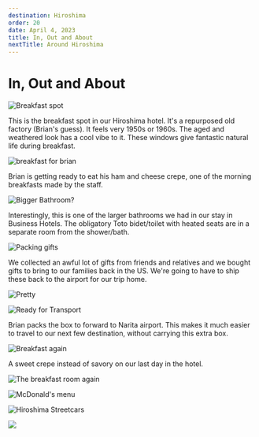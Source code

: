 ```yaml
---
destination: Hiroshima
order: 20
date: April 4, 2023
title: In, Out and About
nextTitle: Around Hiroshima
---
```


# In, Out and About

![Breakfast spot](/assets/hiroshima/PXL_20230415_065740435.MP.jpg)

This is the breakfast spot in our Hiroshima hotel. It's a repurposed old factory (Brian's guess). It feels very 1950s or 1960s. The aged and weathered look has a cool vibe to it.
These windows give fantastic natural life during breakfast.

![breakfast for brian](/assets/hiroshima/PXL_20230415_222942779.jpg)

Brian is getting ready to eat his ham and cheese crepe, one of the morning breakfasts made by the staff.

![Bigger Bathroom?](/assets/hiroshima/PXL_20230415_070602988.jpg)

Interestingly, this is one of the larger bathrooms we had in our stay in Business Hotels. The obligatory Toto bidet/toilet with heated seats are in a separate room from the shower/bath.

![Packing gifts](/assets/hiroshima/PXL_20230415_230501012.jpg)

We collected an awful lot of gifts from friends and relatives and we bought gifts to bring to our families back in the US. We're going to have to ship these back to the airport for our trip home.

![Pretty](/assets/hiroshima/PXL_20230415_232426461.jpg)

![Ready for Transport](/assets/hiroshima/PXL_20230415_234615806.MP.jpg)

Brian packs the box to forward to Narita airport. This makes it much easier to travel to our next few destination, without carrying this extra box.

![Breakfast again](/assets/hiroshima/PXL_20230416_222904788.jpg)

A sweet crepe instead of savory on our last day in the hotel.

![The breakfast room again](/assets/hiroshima/PXL_20230416_223318461.jpg)

![McDonald's menu](/assets/hiroshima/PXL_20230416_235043172.MP.jpg)

![Hiroshima Streetcars](/assets/hiroshima/PXL_20230417_000238639.jpg)

![](/assets/hiroshima/PXL_20230416_072619958.jpg)

